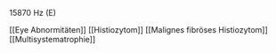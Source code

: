 15870 Hz (E)

[[Eye Abnormitäten]]
[[Histiozytom]]
[[Malignes fibröses Histiozytom]]
[[Multisystematrophie]]
